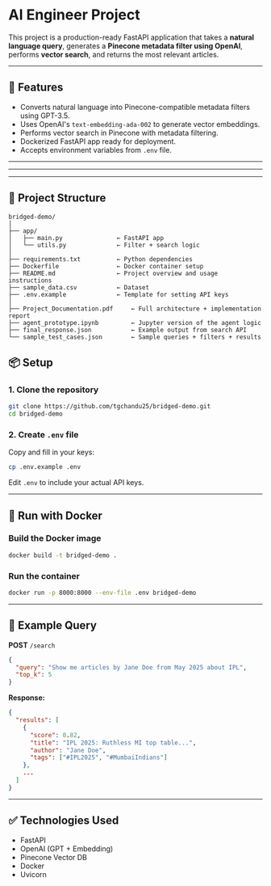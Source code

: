 # AI Engineer Project

This project is a production-ready FastAPI application that takes a **natural language query**, generates a **Pinecone metadata filter using OpenAI**, performs **vector search**, and returns the most relevant articles.

---

## 🚀 Features

- Converts natural language into Pinecone-compatible metadata filters using GPT-3.5.
- Uses OpenAI's `text-embedding-ada-002` to generate vector embeddings.
- Performs vector search in Pinecone with metadata filtering.
- Dockerized FastAPI app ready for deployment.
- Accepts environment variables from `.env` file.

---
---


---

## 📁 Project Structure

```
bridged-demo/
│
├── app/
│   ├── main.py               ← FastAPI app
│   └── utils.py              ← Filter + search logic
│
├── requirements.txt          ← Python dependencies
├── Dockerfile                ← Docker container setup
├── README.md                 ← Project overview and usage instructions
├── sample_data.csv           ← Dataset
├── .env.example              ← Template for setting API keys
│
├── Project_Documentation.pdf     ← Full architecture + implementation report
├── agent_prototype.ipynb         ← Jupyter version of the agent logic
├── final_response.json           ← Example output from search API
└── sample_test_cases.json        ← Sample queries + filters + results
```


## 📦 Setup

### 1. Clone the repository

```bash
git clone https://github.com/tgchandu25/bridged-demo.git
cd bridged-demo
```

### 2. Create `.env` file

Copy and fill in your keys:

```bash
cp .env.example .env
```

Edit `.env` to include your actual API keys.

---

## 🐳 Run with Docker

### Build the Docker image

```bash
docker build -t bridged-demo .
```

### Run the container

```bash
docker run -p 8000:8000 --env-file .env bridged-demo
```

---

## 🧪 Example Query

**POST** `/search`

```json
{
  "query": "Show me articles by Jane Doe from May 2025 about IPL",
  "top_k": 5
}
```

**Response:**

```json
{
  "results": [
    {
      "score": 0.82,
      "title": "IPL 2025: Ruthless MI top table...",
      "author": "Jane Doe",
      "tags": ["#IPL2025", "#MumbaiIndians"]
    },
    ...
  ]
}
```

---

## ✅ Technologies Used

- FastAPI
- OpenAI (GPT + Embedding)
- Pinecone Vector DB
- Docker
- Uvicorn
